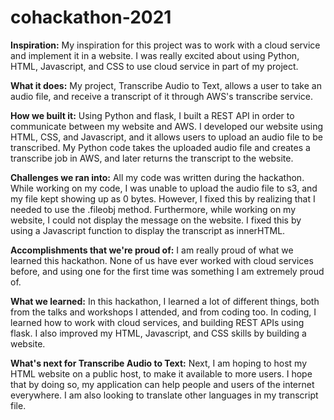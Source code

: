 # cohackathon-2021

**Inspiration:**
My inspiration for this project was to work with a cloud service and implement it in a website. I was really excited about using Python, HTML, Javascript, and CSS to use cloud service in part of my project.

**What it does:**
My project, Transcribe Audio to Text, allows a user to take an audio file, and receive a transcript of it through AWS's transcribe service.

**How we built it:**
Using Python and flask, I built a REST API in order to communicate between my website and AWS. I developed our website using HTML, CSS, and Javascript, and it allows users to upload an audio file to be transcribed. My Python code takes the uploaded audio file and creates a transcribe job in AWS, and later returns the transcript to the website.

**Challenges we ran into:**
All my code was written during the hackathon. While working on my code, I was unable to upload the audio file to s3, and my file kept showing up as 0 bytes. However, I fixed this by realizing that I needed to use the .fileobj method. Furthermore, while working on my website, I could not display the message on the website. I fixed this by using a Javascript function to display the transcript as innerHTML.

**Accomplishments that we're proud of:**
I am really proud of what we learned this hackathon. None of us have ever worked with cloud services before, and using one for the first time was something I am extremely proud of.

**What we learned:**
In this hackathon, I learned a lot of different things, both from the talks and workshops I attended, and from coding too. In coding, I learned how to work with cloud services, and building REST APIs using flask. I also improved my HTML, Javascript, and CSS skills by building a website.

**What's next for Transcribe Audio to Text:**
Next, I am hoping to host my HTML website on a public host, to make it available to more users. I hope that by doing so, my application can help people and users of the internet everywhere. I am also looking to translate other languages in my transcript file.
